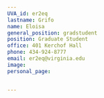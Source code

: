 ```yaml
---
UVA_id: er2eq
lastname: Grifo
name: Eloisa
general_position: gradstudent
position: Graduate Student
office: 401 Kerchof Hall
phone: 434-924-8777
email: er2eq@virginia.edu
image:
personal_page:


---
```

